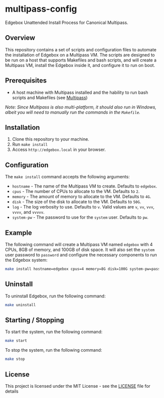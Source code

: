 # multipass-config

Edgebox Unattended Install Process for Canonical Multipass.

## Overview

This repository contains a set of scripts and configuration files to automate the installation of Edgebox on a Multipass VM. The scripts are designed to be run on a host that supports Makefiles and bash scripts, and will create a Multipass VM, install the Edgebox inside it, and configure it to run on boot.

## Prerequisites

* A host machine with Multipass installed and the hability to run bash scripts and Makefiles (see [Multipass](https://multipass.run/))

_Note: Since Multipass is also multi-platform, it should also run in Windows, albeit you will need to manually run the commands in the `Makefile`._

## Installation

1. Clone this repository to your machine.
2. Run `make install`
3. Access `http://edgebox.local` in your browser.

## Configuration

The `make install` command accepts the following arguments:

* `hostname` - The name of the Multipass VM to create. Defaults to `edgebox`.
* `cpus` - The number of CPUs to allocate to the VM. Defaults to `2`.
* `memory` - The amount of memory to allocate to the VM. Defaults to `4G`.
* `disk` - The size of the disk to allocate to the VM. Defaults to `50G`.
* `log` - The log verbosity to use. Defaults to `v`. Valid values are `v`, `vv`, `vvv`, `vvvv`, and `vvvvv`.
* `system-pw` - The password to use for the `system` user. Defaults to `pw`.

## Example

The following command will create a Multipass VM named `edgebox` with 4 CPUs, 8GB of memory, and 100GB of disk space. It will also set the `system` user password to `password` and configure the necessary components to run the Edgebox system:

```bash
make install hostname=edgebox cpus=4 memory=8G disk=100G system-pw=password
```

## Uninstall

To uninstall Edgebox, run the following command:

```bash
make uninstall
```

## Starting / Stopping

To start the system, run the following command:

```bash
make start
```

To stop the system, run the following command:

```bash
make stop
```

## License

This project is licensed under the MIT License - see the [LICENSE](LICENSE) file for details
